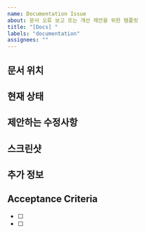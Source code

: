 ```yaml
---
name: Documentation Issue
about: 문서 오류 보고 또는 개선 제안을 위한 템플릿
title: "[Docs] "
labels: "documentation"
assignees: ""
---
```


## 문서 위치

<!-- 문제가 있는 문서의 위치/URL 또는 파일 경로를 제공해주세요 -->

## 현재 상태

<!-- 현재 문서에서 발견된 문제점이나 개선이 필요한 부분을 설명해주세요 -->

## 제안하는 수정사항

<!-- 문서가 어떻게 수정되어야 하는지 제안해주세요 -->

## 스크린샷

<!-- 필요한 경우 스크린샷을 첨부해주세요 -->

## 추가 정보

<!-- 이 문서 문제에 대한 추가 정보가 있다면 제공해주세요 -->

## Acceptance Criteria

<!-- 이 문서 이슈가 해결되었다고 간주되기 위한 조건을 명시해주세요 -->

- [ ]
- [ ]
